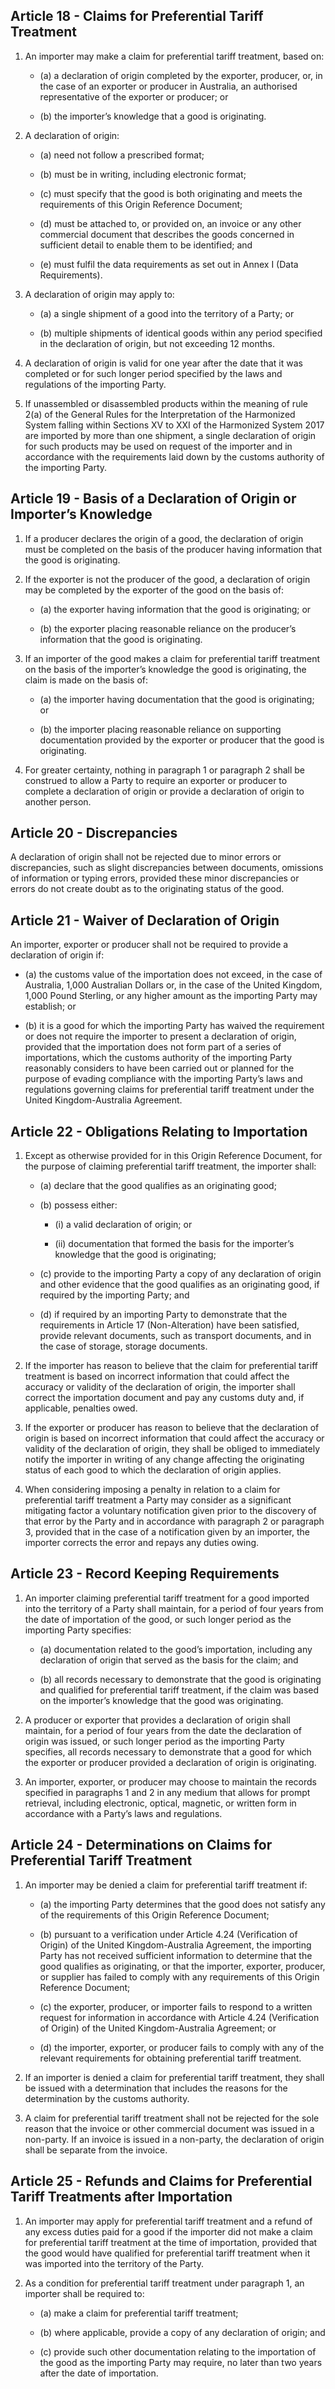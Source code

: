 ## Article 18 - Claims for Preferential Tariff Treatment

1. An importer may make a claim for preferential tariff treatment, based on:

   - (a) a declaration of origin completed by the exporter, producer, or, in the case of an exporter or producer in Australia, an authorised representative of the exporter or producer; or

   - (b) the importer’s knowledge that a good is originating.

2. A declaration of origin:

   - (a) need not follow a prescribed format;

   - (b) must be in writing, including electronic format;

   - (c) must specify that the good is both originating and meets the requirements of this Origin Reference Document;

   - (d) must be attached to, or provided on, an invoice or any other commercial document that describes the goods concerned in sufficient detail to enable them to be identified; and

   - (e) must fulfil the data requirements as set out in Annex I (Data Requirements).

3. A declaration of origin may apply to:

   - (a) a single shipment of a good into the territory of a Party; or

   - (b) multiple shipments of identical goods within any period specified in the declaration of origin, but not exceeding 12 months.

4. A declaration of origin is valid for one year after the date that it was completed or for such longer period specified by the laws and regulations of the importing Party.

5. If unassembled or disassembled products within the meaning of rule 2(a) of the General Rules for the Interpretation of the Harmonized System falling within Sections XV to XXI of the Harmonized System 2017 are imported by more than one shipment, a single declaration of origin for such products may be used on request of the importer and in accordance with the requirements laid down by the customs authority of the importing Party.

## Article 19 - Basis of a Declaration of Origin or Importer’s Knowledge

1. If a producer declares the origin of a good, the declaration of origin must be completed on the basis of the producer having information that the good is originating.

2. If the exporter is not the producer of the good, a declaration of origin may be completed by the exporter of the good on the basis of:

   - (a) the exporter having information that the good is originating; or

   - (b) the exporter placing reasonable reliance on the producer’s information that the good is originating.

3. If an importer of the good makes a claim for preferential tariff treatment on the basis of the importer’s knowledge the good is originating, the claim is made on the basis of:

   - (a) the importer having documentation that the good is originating; or

   - (b) the importer placing reasonable reliance on supporting documentation provided by the exporter or producer that the good is originating.

4. For greater certainty, nothing in paragraph 1 or paragraph 2 shall be construed to allow a Party to require an exporter or producer to complete a declaration of origin or provide a declaration of origin to another person.

## Article 20 - Discrepancies

A declaration of origin shall not be rejected due to minor errors or discrepancies, such as slight discrepancies between documents, omissions of information or typing errors, provided these minor discrepancies or errors do not create doubt as to the originating status of the good.

## Article 21 - Waiver of Declaration of Origin

An importer, exporter or producer shall not be required to provide a declaration of origin if:

   - (a) the customs value of the importation does not exceed, in the case of Australia, 1,000 Australian Dollars or, in the case of the United Kingdom, 1,000 Pound Sterling, or any higher amount as the importing Party may establish; or

   - (b) it is a good for which the importing Party has waived the requirement or does not require the importer to present a declaration of origin, provided that the importation does not form part of a series of importations, which the customs authority of the importing Party reasonably considers to have been carried out or planned for the purpose of evading compliance with the importing Party’s laws and regulations governing claims for preferential tariff treatment under the United Kingdom-Australia Agreement.

## Article 22 - Obligations Relating to Importation

1. Except as otherwise provided for in this Origin Reference Document, for the purpose of claiming preferential tariff treatment, the importer shall:

   - (a) declare that the good qualifies as an originating good;

   - (b) possess either:

     - (i) a valid declaration of origin; or

     - (ii) documentation that formed the basis for the importer’s knowledge that the good is originating;

   - (c) provide to the importing Party a copy of any declaration of origin and other evidence that the good qualifies as an originating good, if required by the importing Party; and

   - (d) if required by an importing Party to demonstrate that the requirements in Article 17 (Non-Alteration) have been satisfied, provide relevant documents, such as transport documents, and in the case of storage, storage documents.

2. If the importer has reason to believe that the claim for preferential tariff treatment is based on incorrect information that could affect the accuracy or validity of the declaration of origin, the importer shall correct the importation document and pay any customs duty and, if applicable, penalties owed.

3. If the exporter or producer has reason to believe that the declaration of origin is based on incorrect information that could affect the accuracy or validity of the declaration of origin, they shall be obliged to immediately notify the importer in writing of any change affecting the originating status of each good to which the declaration of origin applies.

4. When considering imposing a penalty in relation to a claim for preferential tariff treatment a Party may consider as a significant mitigating factor a voluntary notification given prior to the discovery of that error by the Party and in accordance with paragraph 2 or paragraph 3, provided that in the case of a notification given by an importer, the importer corrects the error and repays any duties owing.

## Article 23 - Record Keeping Requirements

1. An importer claiming preferential tariff treatment for a good imported into the territory of a Party shall maintain, for a period of four years from the date of importation of the good, or such longer period as the importing Party specifies:

   - (a) documentation related to the good’s importation, including any declaration of origin that served as the basis for the claim; and

   - (b) all records necessary to demonstrate that the good is originating and qualified for preferential tariff treatment, if the claim was based on the importer’s knowledge that the good was originating.

2. A producer or exporter that provides a declaration of origin shall maintain, for a period of four years from the date the declaration of origin was issued, or such longer period as the importing Party specifies, all records necessary to demonstrate that a good for which the exporter or producer provided a declaration of origin is originating.

3. An importer, exporter, or producer may choose to maintain the records specified in paragraphs 1 and 2 in any medium that allows for prompt retrieval, including electronic, optical, magnetic, or written form in accordance with a Party’s laws and regulations.

## Article 24 - Determinations on Claims for Preferential Tariff Treatment

1. An importer may be denied a claim for preferential tariff treatment if:

   - (a) the importing Party determines that the good does not satisfy any of the requirements of this Origin Reference Document;

   - (b) pursuant to a verification under Article 4.24 (Verification of Origin) of the United Kingdom-Australia Agreement, the importing Party has not received sufficient information to determine that the good qualifies as originating, or that the importer, exporter, producer, or supplier has failed to comply with any requirements of this Origin Reference Document;

   - (c) the exporter, producer, or importer fails to respond to a written request for information in accordance with Article 4.24 (Verification of Origin) of the United Kingdom-Australia Agreement; or

   - (d) the importer, exporter, or producer fails to comply with any of the relevant requirements for obtaining preferential tariff treatment.

2. If an importer is denied a claim for preferential tariff treatment, they shall be issued with a determination that includes the reasons for the determination by the customs authority.

3. A claim for preferential tariff treatment shall not be rejected for the sole reason that the invoice or other commercial document was issued in a non-party. If an invoice is issued in a non-party, the declaration of origin shall be separate from the invoice.

## Article 25 - Refunds and Claims for Preferential Tariff Treatments after Importation

1. An importer may apply for preferential tariff treatment and a refund of any excess duties paid for a good if the importer did not make a claim for preferential tariff treatment at the time of importation, provided that the good would have qualified for preferential tariff treatment when it was imported into the territory of the Party.

2. As a condition for preferential tariff treatment under paragraph 1, an importer shall be required to:

   - (a) make a claim for preferential tariff treatment;

   - (b) where applicable, provide a copy of any declaration of origin; and

   - (c) provide such other documentation relating to the importation of the good as the importing Party may require, no later than two years after the date of importation.
